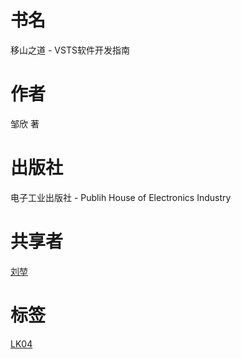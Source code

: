 # 书名 #
移山之道 - VSTS软件开发指南

# 作者 #
邹欣 著

# 出版社 #
电子工业出版社 - Publih House of Electronics Industry

# 共享者 #
[刘堃](LK.md)

# 标签 #
[LK04](LK04.md)